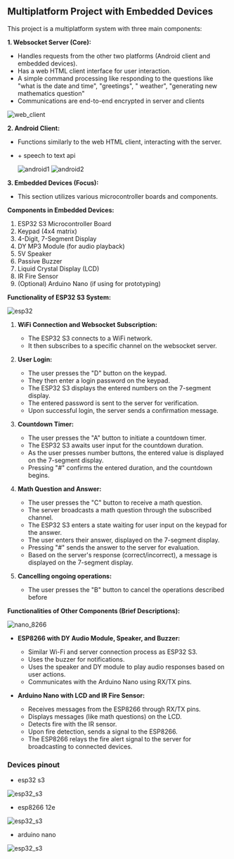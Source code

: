 ## Multiplatform Project with Embedded Devices

This project is a multiplatform system with three main components:

**1. Websocket Server (Core):**

* Handles requests from the other two platforms (Android client and embedded devices).
* Has a web HTML client interface for user interaction.
* A simple command processing like responding to the questions like "what is the date and time", "greetings", "
  weather", "generating new mathematics question"
* Communications are end-to-end encrypted in server and clients

![web_client](./imgs/web_client.png)

**2. Android Client:**

  
* Functions similarly to the web HTML client, interacting with the server.
* \+ speech to text api

  ![android1](./imgs/android1.jpg)
  ![android2](./imgs/android2.jpg)


**3. Embedded Devices (Focus):**

* This section utilizes various microcontroller boards and components.

**Components in Embedded Devices:**

1. ESP32 S3 Microcontroller Board
2. Keypad (4x4 matrix)
3. 4-Digit, 7-Segment Display
4. DY MP3 Module (for audio playback)
5. 5V Speaker
6. Passive Buzzer
7. Liquid Crystal Display (LCD)
8. IR Fire Sensor
9. (Optional) Arduino Nano (if using for prototyping)

**Functionality of ESP32 S3 System:**

![esp32](./imgs/esp32.jpg)

1. **WiFi Connection and Websocket Subscription:**
    * The ESP32 S3 connects to a WiFi network.
    * It then subscribes to a specific channel on the websocket server.

2. **User Login:**
    * The user presses the "D" button on the keypad.
    * They then enter a login password on the keypad.
    * The ESP32 S3 displays the entered numbers on the 7-segment display.
    * The entered password is sent to the server for verification.
    * Upon successful login, the server sends a confirmation message.

3. **Countdown Timer:**

    * The user presses the "A" button to initiate a countdown timer.
    * The ESP32 S3 awaits user input for the countdown duration.
    * As the user presses number buttons, the entered value is displayed on the 7-segment display.
    * Pressing "#" confirms the entered duration, and the countdown begins.

4. **Math Question and Answer:**

    * The user presses the "C" button to receive a math question.
    * The server broadcasts a math question through the subscribed channel.
    * The ESP32 S3 enters a state waiting for user input on the keypad for the answer.
    * The user enters their answer, displayed on the 7-segment display.
    * Pressing "#" sends the answer to the server for evaluation.
    * Based on the server's response (correct/incorrect), a message is displayed on the 7-segment display.

5. **Cancelling ongoing operations:**
    * The user presses the "B" button to cancel the operations described before

**Functionalities of Other Components (Brief Descriptions):**

![nano_8266](./imgs/nano_8266.jpg)

* **ESP8266 with DY Audio Module, Speaker, and Buzzer:**
    * Similar Wi-Fi and server connection process as ESP32 S3.
    * Uses the buzzer for notifications.
    * Uses the speaker and DY module to play audio responses based on user actions.
    * Communicates with the Arduino Nano using RX/TX pins.

* **Arduino Nano with LCD and IR Fire Sensor:**
    * Receives messages from the ESP8266 through RX/TX pins.
    * Displays messages (like math questions) on the LCD.
    * Detects fire with the IR sensor.
    * Upon fire detection, sends a signal to the ESP8266.
    * The ESP8266 relays the fire alert signal to the server for broadcasting to connected devices.


### Devices pinout 

* esp32 s3

![esp32_s3](./imgs/esp32_s3_pinout.webp)

* esp8266 12e

![esp32_s3](./imgs/ESP8266_12x_pinout.jpg)

* arduino nano

![esp32_s3](./imgs/nano_pinout.png)